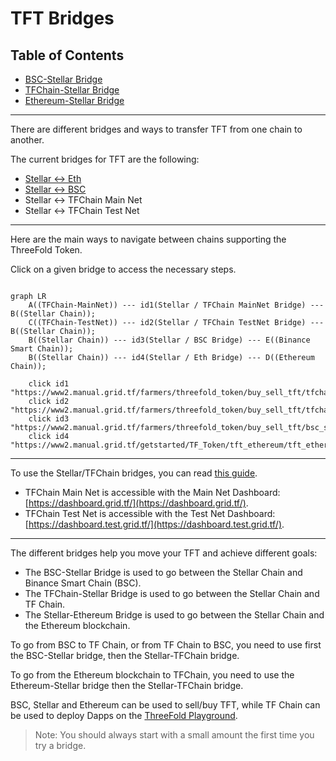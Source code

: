 <h1> TFT Bridges </h1>

<h2> Table of Contents </h2>

- [BSC-Stellar Bridge](./bsc_stellar_bridge.html)
- [TFChain-Stellar Bridge](./tfchain_stellar_bridge.html)
- [Ethereum-Stellar Bridge](../../../getstarted/TF_Token/tft_ethereum/tft_ethereum.html)

***

There are different bridges and ways to transfer TFT from one chain to another.

The current bridges for TFT are the following:

* [Stellar <-> Eth](https://bridge.eth.threefold.io/)
* [Stellar <-> BSC](https://bridge.bsc.threefold.io/)
* Stellar <-> TFChain Main Net
* Stellar <-> TFChain Test Net

***

Here are the main ways to navigate between chains supporting the ThreeFold Token.

Click on a given bridge to access the necessary steps.


```mermaid

graph LR
    A((TFChain-MainNet)) --- id1(Stellar / TFChain MainNet Bridge) --- B((Stellar Chain));
    C((TFChain-TestNet)) --- id2(Stellar / TFChain TestNet Bridge) --- B((Stellar Chain));
    B((Stellar Chain)) --- id3(Stellar / BSC Bridge) --- E((Binance Smart Chain));
    B((Stellar Chain)) --- id4(Stellar / Eth Bridge) --- D((Ethereum Chain));

    click id1 "https://www2.manual.grid.tf/farmers/threefold_token/buy_sell_tft/tfchain_stellar_bridge.html"
    click id2 "https://www2.manual.grid.tf/farmers/threefold_token/buy_sell_tft/tfchain_stellar_bridge.html"
    click id3 "https://www2.manual.grid.tf/farmers/threefold_token/buy_sell_tft/bsc_stellar_bridge.html"
    click id4 "https://www2.manual.grid.tf/getstarted/TF_Token/tft_ethereum/tft_ethereum.html"

```

***

To use the Stellar/TFChain bridges, you can read [this guide](https://www2.manual.grid.tf/getstarted/TF_Dashboard/TF_Dashboard.html?highlight=transfer%20tfchain#transfer-tft-from-stellar-chain-to-tfchain).

* TFChain Main Net is accessible with the Main Net Dashboard: [https://dashboard.grid.tf/](https://dashboard.grid.tf/). 
* TFChain Test Net is accessible with the Test Net Dashboard: [https://dashboard.test.grid.tf/](https://dashboard.test.grid.tf/).

***

The different bridges help you move your TFT and achieve different goals:

* The BSC-Stellar Bridge is used to go between the Stellar Chain and Binance Smart Chain (BSC).
* The TFChain-Stellar Bridge is used to go between the Stellar Chain and TF Chain.
* The Stellar-Ethereum Bridge is used to go between the Stellar Chain and the Ethereum blockchain.
  
To go from BSC to TF Chain, or from TF Chain to BSC, you need to use first the BSC-Stellar bridge, then the Stellar-TFChain bridge.

To go from the Ethereum blockchain to TFChain, you need to use the Ethereum-Stellar bridge then the Stellar-TFChain bridge.

BSC, Stellar and Ethereum can be used to sell/buy TFT, while TF Chain can be used to deploy Dapps on the [ThreeFold Playground](https://play.grid.tf).

> Note: You should always start with a small amount the first time you try a bridge.